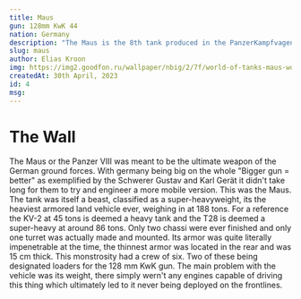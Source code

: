 ```yaml
---
title: Maus
gun: 128mm KwK 44
nation: Germany
description: "The Maus is the 8th tank produced in the PanzerKampfvagen series of Germays arsenal. It's the heaviest land-deployed military vehichle ever weighing around 188 tons. The armor being thicker than 2 decimeters in certain spots. It was not very practical for its intended role of protecting troops."
slug: maus
author: Elias Kroon
img: https://img2.goodfon.ru/wallpaper/nbig/2/7f/world-of-tanks-maus-wot-tank-1911.jpg
createdAt: 30th April, 2023
id: 4
msg:
---
```

<h1 class="text-xl font-bold">The Wall</h1>
The Maus or the Panzer VIII was meant to be the ultimate weapon of the German ground forces. With germany being big on the whole "Bigger gun = better" as exemplified by the Schwerer Gustav and Karl Gerät it didn't take long for them to try and engineer a more mobile version. This was the Maus. The tank was itself a beast, classified as a super-heavyweight, its the heaviest armored land vehicle ever, weighing in at 188 tons. For a reference the KV-2 at 45 tons is deemed a heavy tank and the T28 is deemed a super-heavy at around 86 tons. Only two chassi were ever finished and only one turret was actually made and mounted. Its armor was quite literally impenetrable at the time, the thinnest armor was located in the rear and was 15 cm thick. This monstrosity had a crew of six. Two of these being designated loaders for the 128 mm KwK gun. The main problem with the vehicle was its weight, there simply wern't any engines capable of driving this thing which ultimately led to it never being deployed on the frontlines. 